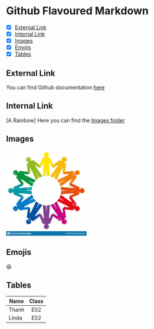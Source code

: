 # Github Flavoured Markdown
- [X] [External Link](#external-link)
- [X] [Internal Link](#checkboxes)
- [X] [Images](#images)
- [X] [Emojis](#emojis)
- [X] [Tables](#tables)

## External Link 
You can find Github documentation [here](https://help.github.com/en)

## Internal Link  
[A Rainbow]
Here you can find the [Images folder](/Images/rainbow.md)

## Images 
![rainbow](/Images/rainbow.jpeg)

## Emojis 
:satisfied:

## Tables

| Name | Class |
| ---- | :---: |
| Thanh | E02 |
| Linda | E02 |
 
